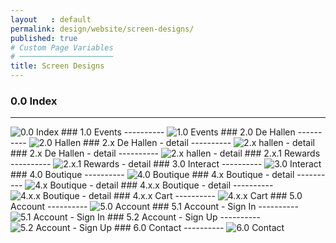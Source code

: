 ```yaml
---
layout   : default
permalink: design/website/screen-designs/
published: true
# Custom Page Variables
# ─────────────────────
title: Screen Designs
---
```

### 0.0 Index
----------
<img src="{{ '/assets/img/visuals_web/index.png' | relative_url }}" title="0.0 Index">
### 1.0 Events
----------
<img src="{{ '/assets/img/visuals_web/events.png' | relative_url }}" title="1.0 Events">
### 2.0 De Hallen
----------
<img src="{{ '/assets/img/visuals_web/hall.png' | relative_url }}" title="2.0 Hallen">
### 2.x De Hallen - detail
----------
<img src="{{ '/assets/img/visuals_web/hall_detail.png' | relative_url }}" title="2.x hallen - detail">
### 2.x De Hallen - detail
----------
<img src="{{ '/assets/img/visuals_web/hall_detail.png' | relative_url }}" title="2.x hallen - detail">
### 2.x.1 Rewards
----------
<img src="{{ '/assets/img/visuals_web/rewards.png' | relative_url }}" title="2.x.1 Rewards - detail">
### 3.0 Interact
----------
<img src="{{ '/assets/img/visuals_web/interact.png' | relative_url }}" title="3.0 Interact">
### 4.0 Boutique
----------
<img src="{{ '/assets/img/visuals_web/boutique.png' | relative_url }}" title="4.0 Boutique">
### 4.x Boutique - detail
----------
<img src="{{ '/assets/img/visuals_web/boutique_detail.png' | relative_url }}" title="4.x Boutique - detail">
### 4.x.x Boutique - detail
----------
<img src="{{ '/assets/img/visuals_web/boutique_detail2.png' | relative_url }}" title="4.x.x Boutique - detail">
### 4.x.x Cart
----------
<img src="{{ '/assets/img/visuals_web/cart.png' | relative_url }}" title="4.x.x Cart">
### 5.0 Account
----------
<img src="{{ '/assets/img/visuals_web/account.png' | relative_url }}" title="5.0 Account">
### 5.1 Account - Sign In
----------
<img src="{{ '/assets/img/visuals_web/acc_signin.png' | relative_url }}" title="5.1 Account - Sign In">
### 5.2 Account - Sign Up
----------
<img src="{{ '/assets/img/visuals_web/acc_signup.png' | relative_url }}" title="5.2 Account - Sign Up">
### 6.0 Contact
----------
<img src="{{ '/assets/img/visuals_web/contact.png' | relative_url }}" title="6.0 Contact">